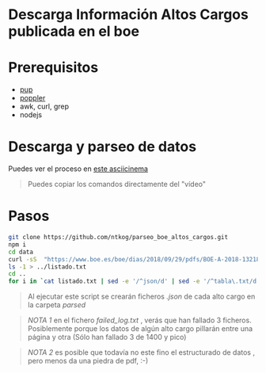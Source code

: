 # Descarga Información Altos Cargos publicada en el boe

# Prerequisitos

- [pup](https://github.com/ericchiang/pup)
- [poppler](https://poppler.freedesktop.org/)
- awk, curl, grep
- nodejs


# Descarga y parseo de datos

Puedes ver el proceso en [este asciicinema](https://asciinema.org/a/IUC3MNxK7eUgIMDihvlgyrISc)

> Puedes copiar los comandos directamente del "vídeo"


# Pasos

```bash
git clone https://github.com/ntkog/parseo_boe_altos_cargos.git
npm i
cd data
curl -sS  "https://www.boe.es/boe/dias/2018/09/29/pdfs/BOE-A-2018-13218.pdf" | pdftotext -htmlmeta -layout - - | pup 'pre text{}' | awk '/DATOS PERSONALES/{n++}{print > "tabla" n ".txt"}'
ls -1 > ../listado.txt
cd ..
for i in `cat listado.txt | sed -e '/^json/d' | sed -e '/^tabla\.txt/d' `; do node index.js $i ; done | grep failed > failed_log.txt
```

> Al ejecutar este script se crearán ficheros *.json* de cada alto cargo en la carpeta *parsed*

> *NOTA 1* en el fichero *failed_log.txt* , verás que han fallado 3 ficheros. Posiblemente porque los datos de algún alto cargo pillarán entre una página y otra (Sólo han fallado 3 de 1400 y pico)

> *NOTA 2* es posible que todavía no este fino el estructurado de datos , pero menos da una piedra de pdf, :-)

